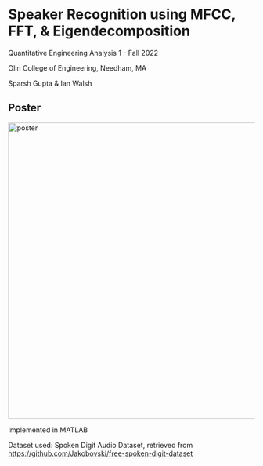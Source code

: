 # Speaker Recognition using MFCC, FFT, & Eigendecomposition

Quantitative Engineering Analysis 1 - Fall 2022

Olin College of Engineering, Needham, MA

Sparsh Gupta & Ian Walsh

## Poster

<img width="604" alt="poster" src="https://user-images.githubusercontent.com/19605629/229896457-92756a7c-cdf8-4107-a5bc-c4862b128af1.png">

Implemented in MATLAB

Dataset used: Spoken Digit Audio Dataset, retrieved from https://github.com/Jakobovski/free-spoken-digit-dataset
